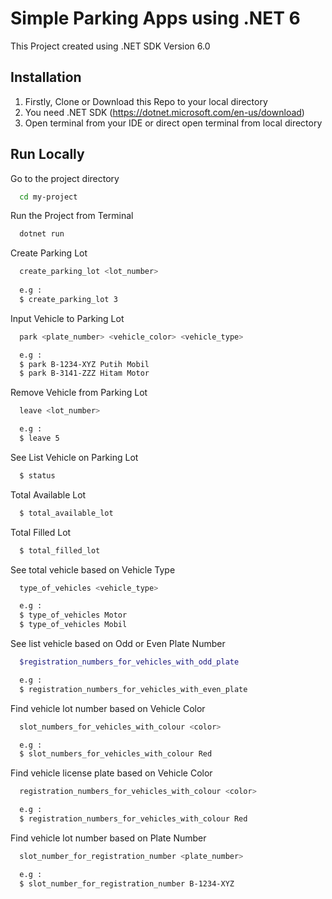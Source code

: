 # Simple Parking Apps using .NET 6

This Project created using .NET SDK Version 6.0


## Installation
1. Firstly, Clone or Download this Repo to your local directory
2. You need .NET SDK (https://dotnet.microsoft.com/en-us/download)
3. Open terminal from your IDE or direct open terminal from local directory  



## Run Locally

Go to the project directory

```bash
  cd my-project
```

Run the Project from Terminal

```bash
  dotnet run
```

Create Parking Lot

```bash
  create_parking_lot <lot_number>
  
  e.g :
  $ create_parking_lot 3
```
Input Vehicle to Parking Lot
```bash
  park <plate_number> <vehicle_color> <vehicle_type>

  e.g :
  $ park B-1234-XYZ Putih Mobil
  $ park B-3141-ZZZ Hitam Motor
```
Remove Vehicle from Parking Lot
```bash
  leave <lot_number>

  e.g :
  $ leave 5
```

See List Vehicle on Parking Lot
```bash
  $ status
```

Total Available Lot
```bash
  $ total_available_lot
```

Total Filled Lot
```bash
  $ total_filled_lot
```

See total vehicle based on Vehicle Type
```bash
  type_of_vehicles <vehicle_type>

  e.g :
  $ type_of_vehicles Motor
  $ type_of_vehicles Mobil
```

See list vehicle based on Odd or Even Plate Number
```bash
  $registration_numbers_for_vehicles_with_odd_plate

  e.g :
  $ registration_numbers_for_vehicles_with_even_plate
```

Find vehicle lot number based on Vehicle Color
```bash
  slot_numbers_for_vehicles_with_colour <color>

  e.g :
  $ slot_numbers_for_vehicles_with_colour Red
```

Find vehicle license plate based on Vehicle Color
```bash
  registration_numbers_for_vehicles_with_colour <color>

  e.g :
  $ registration_numbers_for_vehicles_with_colour Red
```

Find vehicle lot number based on Plate Number
```bash
  slot_number_for_registration_number <plate_number>

  e.g :
  $ slot_number_for_registration_number B-1234-XYZ
```


